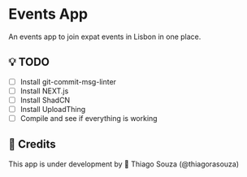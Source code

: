 # Events App

An events app to join expat events in Lisbon in one place.

## :bulb: TODO

- [ ] Install git-commit-msg-linter
- [ ] Install NEXT.js
- [ ] Install ShadCN
- [ ] Install UploadThing
- [ ] Compile and see if everything is working

## :wrench: Credits
This app is under development by :rocket: Thiago Souza (@thiagorasouza)

